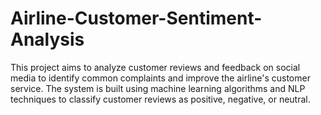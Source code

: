 # Airline-Customer-Sentiment-Analysis
This project aims to analyze customer reviews and feedback on social media to identify common complaints and improve the airline's customer service. The system is built using machine learning algorithms and NLP techniques to classify customer reviews as positive, negative, or neutral.
